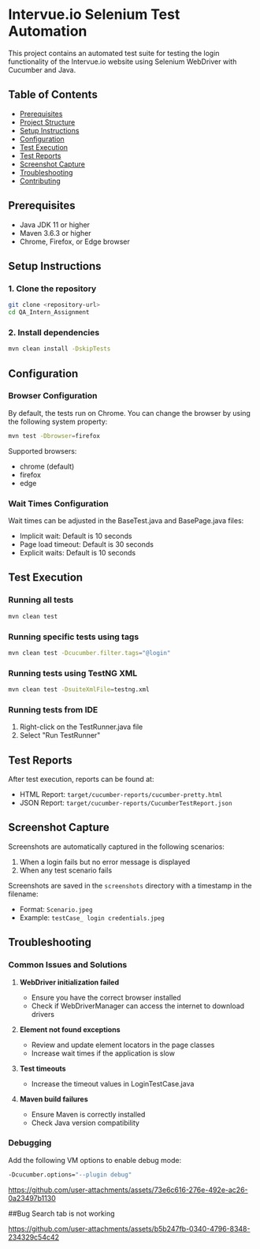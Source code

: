 # Intervue.io Selenium Test Automation

This project contains an automated test suite for testing the login functionality of the Intervue.io website using Selenium WebDriver with Cucumber and Java.

## Table of Contents

- [Prerequisites](#prerequisites)
- [Project Structure](#project-structure)
- [Setup Instructions](#setup-instructions)
- [Configuration](#configuration)
- [Test Execution](#test-execution)
- [Test Reports](#test-reports)
- [Screenshot Capture](#screenshot-capture)
- [Troubleshooting](#troubleshooting)
- [Contributing](#contributing)

## Prerequisites

- Java JDK 11 or higher
- Maven 3.6.3 or higher
- Chrome, Firefox, or Edge browser


## Setup Instructions

### 1. Clone the repository

```bash
git clone <repository-url>
cd QA_Intern_Assignment
```

### 2. Install dependencies

```bash
mvn clean install -DskipTests
```

## Configuration

### Browser Configuration

By default, the tests run on Chrome. You can change the browser by using the following system property:

```bash
mvn test -Dbrowser=firefox
```

Supported browsers:
- chrome (default)
- firefox
- edge

### Wait Times Configuration

Wait times can be adjusted in the BaseTest.java and BasePage.java files:

- Implicit wait: Default is 10 seconds
- Page load timeout: Default is 30 seconds
- Explicit waits: Default is 10 seconds

## Test Execution

### Running all tests

```bash
mvn clean test
```

### Running specific tests using tags

```bash
mvn clean test -Dcucumber.filter.tags="@login"
```

### Running tests using TestNG XML

```bash
mvn clean test -DsuiteXmlFile=testng.xml
```

### Running tests from IDE

1. Right-click on the TestRunner.java file
2. Select "Run TestRunner"


## Test Reports

After test execution, reports can be found at:

- HTML Report: `target/cucumber-reports/cucumber-pretty.html`
- JSON Report: `target/cucumber-reports/CucumberTestReport.json`

## Screenshot Capture

Screenshots are automatically captured in the following scenarios:

1. When a login fails but no error message is displayed
2. When any test scenario fails

Screenshots are saved in the `screenshots` directory with a timestamp in the filename:
- Format: `Scenario.jpeg`
- Example: `testCase_ login credentials.jpeg`

## Troubleshooting

### Common Issues and Solutions

1. **WebDriver initialization failed**
   - Ensure you have the correct browser installed
   - Check if WebDriverManager can access the internet to download drivers

2. **Element not found exceptions**
   - Review and update element locators in the page classes
   - Increase wait times if the application is slow

3. **Test timeouts**
   - Increase the timeout values in LoginTestCase.java

4. **Maven build failures**
   - Ensure Maven is correctly installed
   - Check Java version compatibility

### Debugging

Add the following VM options to enable debug mode:

```bash
-Dcucumber.options="--plugin debug"
```


https://github.com/user-attachments/assets/73e6c616-276e-492e-ac26-0a23497b1130


##Bug
 Search tab is not working

 


https://github.com/user-attachments/assets/b5b247fb-0340-4796-8348-234329c54c42




